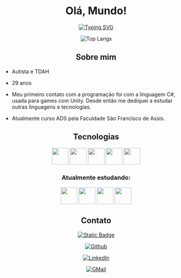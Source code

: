 <h1 align="center">Olá, Mundo!</h1>


<div align="center"> 

[![Typing SVG](https://readme-typing-svg.herokuapp.com?font=Jetbrains+Mono&size=30&duration=2000&pause=1000&color=ff0089&width=700&lines=Oi%2C+eu+sou+a+Annie;Desenvolvedora+Front-End;Estudante+de+Back-End%2C+Unity+e+Mobile)](https://git.io/typing-svg) 


![Top Langs](https://github-readme-stats-git-masterrstaa-rickstaa.vercel.app/api/top-langs/?username=AnnieAlves&bg_color=130017&border_color=d442f5&title_color=c800ff&text_color=ff0073)


</div>
  
  
  

<h2 align="center">Sobre mim</h2>

  

* Autista e TDAH

* 29 anos

* Meu primeiro contato com a programação foi com a linguagem C#, usada para games com Unity. Desde então me dediquei a estudar outras linguagens e tecnologias.

* Atualmente curso ADS pela Faculdade São Francisco de Assis.

  
  
  

<h2 align="center">Tecnologias</h2>

  

<div align="center">

  

<img  height="45"  src="https://cdn.jsdelivr.net/gh/devicons/devicon/icons/csharp/csharp-plain.svg"  />

<img  height="45"  src="https://cdn.jsdelivr.net/gh/devicons/devicon/icons/javascript/javascript-plain.svg"  />

<img  height="45"  src="https://cdn.jsdelivr.net/gh/devicons/devicon/icons/css3/css3-plain.svg"  />

<img  height="45"  src="https://cdn.jsdelivr.net/gh/devicons/devicon/icons/html5/html5-plain.svg"  />

<img  height="45"  src="https://cdn.jsdelivr.net/gh/devicons/devicon/icons/unity/unity-original.svg"  />

### Atualmente estudando:

  

<div>

<img  height="45"  src="https://cdn.jsdelivr.net/gh/devicons/devicon/icons/kotlin/kotlin-original.svg"  />

<img  height="45"  src="https://cdn.jsdelivr.net/gh/devicons/devicon/icons/android/android-original.svg"  />

<img  height="45"  src="https://cdn.jsdelivr.net/gh/devicons/devicon/icons/python/python-original.svg"  />

<img  height="45"  src="https://cdn.jsdelivr.net/gh/devicons/devicon/icons/django/django-plain.svg"  />

</div>
</div>

<h2 align="center">Contato</h2>


<div align="center"> 

[![Static Badge](https://img.shields.io/badge/Meu%20portf%C3%B3lio-purple)](https://anniealves.github.io/)

[![Github](https://img.shields.io/badge/Github-357?style=for-the-badge&logo=Github&logoColor=fffff)](https://www.github.com/AnnieAlves)

[![LinkedIn](https://img.shields.io/badge/LinkedIn-000?style=for-the-badge&logo=linkedin&logoColor=0E76A8)](https://www.linkedin.com/in/annie-alves/)

[![GMail](https://img.shields.io/badge/Gmail-D14836?style=for-the-badge&logo=gmail&logoColor=white)](mailto:annie.a.alves@gmail.com)

</div>
